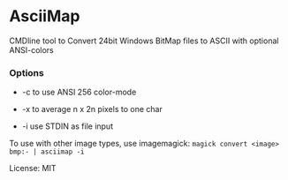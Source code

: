 # AsciiMap

CMDline tool to Convert 24bit Windows BitMap files to ASCII with optional ANSI-colors

### Options

* -c to use ANSI 256 color-mode

* -x <n> to average n x 2n pixels to one char

* -i use STDIN as file input

To use with other image types, use imagemagick: `magick convert <image> bmp:- | asciimap -i`

License: MIT
